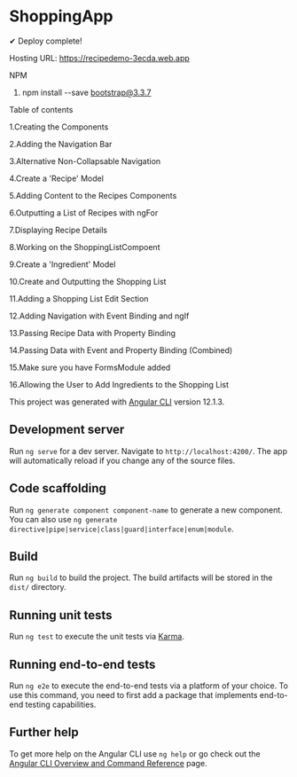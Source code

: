 # ShoppingApp

✔ Deploy complete!

Hosting URL: https://recipedemo-3ecda.web.app

NPM

1. npm install --save bootstrap@3.3.7

Table of contents

1.Creating the Components

2.Adding the Navigation Bar

3.Alternative Non-Collapsable Navigation

4.Create a 'Recipe' Model

5.Adding Content to the Recipes Components

6.Outputting a List of Recipes with ngFor

7.Displaying Recipe Details

8.Working on the ShoppingListCompoent

9.Create a 'Ingredient' Model

10.Create and Outputting the Shopping List

11.Adding a Shopping List Edit Section

12.Adding Navigation with Event Binding and ngIf

13.Passing Recipe Data with Property Binding

14.Passing Data with Event and Property Binding (Combined)

15.Make sure you have FormsModule added

16.Allowing the User to Add Ingredients to the Shopping List

This project was generated with [Angular CLI](https://github.com/angular/angular-cli) version 12.1.3.

## Development server

Run `ng serve` for a dev server. Navigate to `http://localhost:4200/`. The app will automatically reload if you change any of the source files.

## Code scaffolding

Run `ng generate component component-name` to generate a new component. You can also use `ng generate directive|pipe|service|class|guard|interface|enum|module`.

## Build

Run `ng build` to build the project. The build artifacts will be stored in the `dist/` directory.

## Running unit tests

Run `ng test` to execute the unit tests via [Karma](https://karma-runner.github.io).

## Running end-to-end tests

Run `ng e2e` to execute the end-to-end tests via a platform of your choice. To use this command, you need to first add a package that implements end-to-end testing capabilities.

## Further help

To get more help on the Angular CLI use `ng help` or go check out the [Angular CLI Overview and Command Reference](https://angular.io/cli) page.

